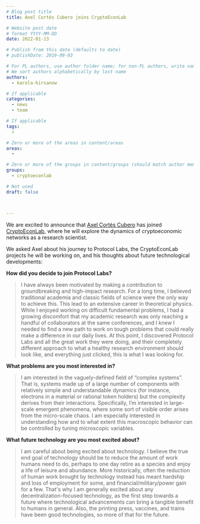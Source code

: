 ```yaml
---
# Blog post title
title: Axel Cortés Cubero joins CryptoEconLab

# Website post date
# format YYYY-MM-DD
date: 2022-01-13

# Publish from this date (defaults to date)
# publishDate: 2019-09-03

# For PL authors, use author folder name; for non-PL authors, write name as in paper within ""
# We sort authors alphabetically by last name
authors:
  - karola-kirsanow

# If applicable
categories:
  - news
  - team

# If applicable
tags:
  -

# Zero or more of the areas in content/areas
areas:
  -

# Zero or more of the groups in content/groups (should match author membership)
groups:
  - cryptoeconlab

# Not used
draft: false



---
```


We are excited to announce that [Axel Cortés Cubero](/authors/axel-cortes-cubero) has joined [CryptoEconLab](/groups/cryptoeconlab/), where he will explore the dynamics of cryptoeconomic networks as a research scientist. 

We asked Axel about his journey to Protocol Labs, the CryptoEconLab projects he will be working on, and his thoughts about future technological developments:

**How did you decide to join Protocol Labs?**

> I have always been motivated by making a contribution to groundbreaking and high-impact research. For a long time, I believed traditional academia and classic fields of science were the only way to achieve this. This lead to an extensive career in theoretical physics. While I enjoyed working on difficult fundamental problems, I had a growing discomfort that my academic research was only reaching a handful of collaborators at the same conferences, and I knew I needed to find a new path to work on tough problems that could really make a difference in our daily lives. At this point, I discovered Protocol Labs and all the great work they were doing, and their completely different approach to what a healthy research environment should look like, and everything just clicked, this is what I was looking for.

**What problems are you most interested in?**

> I am interested in the vaguely-defined field of “complex systems”. That is, systems made up of a large number of components with relatively simple and understandable dynamics (for instance, electrons in a material or rational token holders) but the complexity derives from their interactions. Specifically, I’m interested in large-scale emergent phenomena, where some sort of visible order arises from the micro-scale chaos. I am especially interested in understanding how and to what extent this macroscopic behavior can be controlled by tuning microscopic variables.

**What future technology are you most excited about?**

> I am careful about being excited about technology. I believe the true end goal of technology should be to reduce the amount of work humans need to do, perhaps to one day retire as a species and enjoy a life of leisure and abundance. More historically, often the reduction of human work brought by technology instead has meant hardship and loss of employment for some, and financial/military/power gain for a few. That's why I am generally excited about any decentralization-focused technology, as the first step towards a future where technological advancements can bring a tangible benefit to humans in general. Also, the printing press, vaccines, and trains have been good technologies, so more of that for the future.

